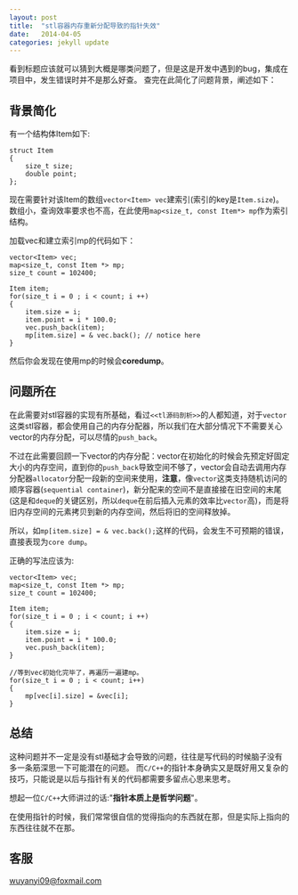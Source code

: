 ```yaml
---
layout: post
title:  "stl容器内存重新分配导致的指针失效"
date:   2014-04-05
categories: jekyll update
---
```


看到标题应该就可以猜到大概是哪类问题了，但是这是开发中遇到的bug，集成在项目中，发生错误时并不是那么好查。
查完在此简化了问题背景，阐述如下：

## 背景简化

有一个结构体Item如下:

```
struct Item
{
    size_t size;
    double point;
};
```

现在需要针对该Item的数组`vector<Item> vec`建索引(索引的key是`Item.size`)。
数组小，查询效率要求也不高，在此使用`map<size_t, const Item*> mp`作为索引结构。

加载vec和建立索引mp的代码如下：

```
vector<Item> vec;
map<size_t, const Item *> mp;
size_t count = 102400;

Item item;
for(size_t i = 0 ; i < count; i ++)
{
    item.size = i;
    item.point = i * 100.0;
    vec.push_back(item);
    mp[item.size] = & vec.back(); // notice here
}
```

然后你会发现在使用mp的时候会**coredump**。

## 问题所在

在此需要对stl容器的实现有所基础，看过`<<tl源码剖析>>`的人都知道，对于`vector`这类stl容器，都会使用自己的内存分配器，所以我们在大部分情况下不需要关心vector的内存分配，可以尽情的`push_back`。

不过在此需要回顾一下vector的内存分配：vector在初始化的时候会先预定好固定大小的内存空间，直到你的`push_back`导致空间不够了，vector会自动去调用内存分配器`allocator`分配一段新的空间来使用，**注意**，像`vector`这类支持随机访问的顺序容器(`sequential container`)，新分配来的空间不是直接接在旧空间的末尾(这是和`deque`的关键区别，所以`deque`在前后插入元素的效率比`vector`高)，而是将旧内存空间的元素拷贝到新的内存空间，然后将旧的空间释放掉。

所以，如`mp[item.size] = & vec.back();`这样的代码，会发生不可预期的错误，直接表现为`core dump`。

正确的写法应该为:

```
vector<Item> vec;
map<size_t, const Item *> mp;
size_t count = 102400;

Item item;
for(size_t i = 0 ; i < count; i ++)
{
    item.size = i;
    item.point = i * 100.0;
    vec.push_back(item);
}

//等到vec初始化完毕了，再遍历一遍建mp。
for(size_t i = 0 ; i < count; i++)
{
    mp[vec[i].size] = &vec[i];
}
```

## 总结

这种问题并不一定是没有stl基础才会导致的问题，往往是写代码的时候脑子没有多一条筋深思一下可能潜在的问题。
而`C/C++`的指针本身确实又是既好用又复杂的技巧，只能说是以后与指针有关的代码都需要多留点心思来思考。

想起一位`C/C++`大师讲过的话:"**指针本质上是哲学问题**"。

在使用指针的时候，我们常常很自信的觉得指向的东西就在那，但是实际上指向的东西往往就不在那。


## 客服

wuyanyi09@foxmail.com

